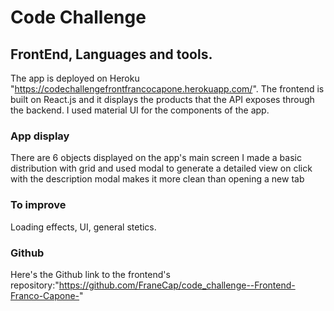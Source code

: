 # Code Challenge

## FrontEnd, Languages and tools.
The app is deployed on Heroku "https://codechallengefrontfrancocapone.herokuapp.com/". The frontend
is built on React.js and it displays the products
that the API exposes through the backend.
 I used material UI for the components of the app.

### App display
 There are 6 objects displayed on the app's main screen
 I made a basic distribution with grid and used modal to generate a detailed view on click with the description
 modal makes it more clean than opening a new tab

### To improve
  Loading effects, UI, general stetics.

### Github
Here's the Github link to the frontend's repository:"https://github.com/FraneCap/code_challenge--Frontend-Franco-Capone-"
